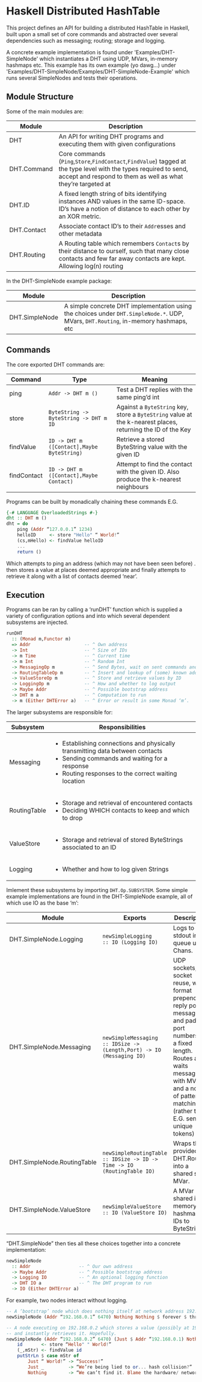 # Haskell Distributed HashTable
This project defines an API for building a distributed HashTable in Haskell,
built upon a small set of core commands and abstracted over several
dependencies such as messaging; routing; storage and logging.

A concrete example implementation is found under 'Examples/DHT-SimpleNode' which
instantiates a DHT using UDP, MVars, in-memory hashmaps etc. This example has its own example (yo dawg...) under
'Examples/DHT-SimpleNode/Examples/DHT-SimpleNode-Example' which runs several
SimpleNodes and tests their operations.

## Module Structure
Some of the main modules are:

| Module      | Description                                                                                                                                                                       |
| ----------- | --------------------------------------------------------------------------------------------------------------------------------------------------------------------------------- |
| DHT         | An API for writing DHT programs and executing them with given configurations                                                                                                      |
| DHT.Command | Core commands (`Ping`,`Store`,`FindContact`,`FindValue`) tagged at the type level with the types required to send, accept and respond to them as well as what they’re targeted at |
| DHT.ID      | A fixed length string of bits identifying instances AND values in the same ID-space. ID’s have a notion of distance to each other by an XOR metric.                               |
| DHT.Contact | Associate contact ID’s to their `Addr`esses and other metadata                                                                                                                    |
| DHT.Routing | A Routing table which remembers `Contact`s by their distance to ourself, such that many close contacts and few far away contacts are kept. Allowing log(n) routing                |

In the DHT-SimpleNode example package:

| Module         | Description                                                                                                                         |
| -------------- | ----------------------------------------------------------------------------------------------------------------------------------- |
| DHT.SimpleNode | A simple concrete DHT implementation using the choices under `DHT.SimpleNode.*`. UDP, MVars, `DHT.Routing`, in-memory hashmaps, etc |

## Commands
The core exported DHT commands are:

| Command     | Type                                       | Meaning                                                                                                     |
| ----------- | ------------------------------------------ | ----------------------------------------------------------------------------------------------------------- |
| ping        | `Addr -> DHT m ()`                         | Test a DHT replies with the same ping’d int                                                                 |
| store       | `ByteString -> ByteString -> DHT m ID`     | Against a `ByteString` key, store a `ByteString` value at the k-nearest places, returning the ID of the Key |
| findValue   | `ID -> DHT m ([Contact],Maybe ByteString)` | Retrieve a stored ByteString value with the given ID                                                        |
| findContact | `ID -> DHT m ([Contact],Maybe Contact)`    | Attempt to find the contact with the given ID. Also produce the k-nearest neighbours                        |

Programs can be built by monadically chaining these commands E.G.
```haskell
{-# LANGUAGE OverloadedStrings #-}
dht :: DHT m ()
dht = do
    ping (Addr “127.0.0.1” 1234)
    helloID     <- store "Hello" “ World!”
    (cs,mHello) <- findValue helloID
    ...
    return ()
```
Which attempts to ping an address (which may not have been seen before)
. then stores a value at places deemed appropriate and finally attempts
to retrieve it along with a list of contacts deemed ‘near’.

## Execution
Programs can be ran by calling a ‘runDHT’ function which is supplied a variety of configuration options
and into which several dependent subsystems are injected.
```haskell
runDHT
  :: (Monad m,Functor m)
  => Addr                    -- ^ Own address
  -> Int                     -- ^ Size of IDs
  -> m Time                  -- ^ Current time
  -> m Int                   -- ^ Random Int
  -> MessagingOp m           -- ^ Send Bytes, wait on sent commands and route received commands.
  -> RoutingTableOp m        -- ^ Insert and lookup of (some) known addresses
  -> ValueStoreOp m          -- ^ Store and retrieve values by ID
  -> LoggingOp m             -- ^ How and whether to log output
  -> Maybe Addr              -- ^ Possible bootstrap address
  -> DHT m a                 -- ^ Computation to run
  -> m (Either DHTError a)   -- ^ Error or result in some Monad ‘m’.
```

The larger subsystems are responsible for:

| Subsystem    | Responsibilities                                                                                                                                                                                            |
| ------------ | ----------------------------------------------------------------------------------------------------------------------------------------------------------------------------------------------------------- |
| Messaging    | <ul> <li>Establishing connections and physically transmitting data between contacts</li><li>Sending commands and waiting for a response</li><li>Routing responses to the correct waiting location</li></ul> |
| RoutingTable | <ul> <li>Storage and retrieval of encountered contacts </li> <li>Deciding WHICH contacts to keep and which to drop</li>                                                                                     |
| ValueStore   | <ul> <li>Storage and retrieval of stored ByteStrings associated to an ID</li></ul>                                                                                                                          |
| Logging      | <ul> <li>Whether and how to log given Strings</li> </ul>                                                                                                                                                    |

Imlement these subsystems by importing `DHT.Op.SUBSYSTEM`.
Some simple example implementations are found in the DHT-SimpleNode example, all of which use IO as the base ‘m’:

| Module                      | Exports                                                                 | Description                                                                                                                                                                                                                    |
| --------------------------- | ----------------------------------------------------------------------- | ------------------------------------------------------------------------------------------------------------------------------------------------------------------------------------------------------------------------------ |
| DHT.SimpleNode.Logging      | `newSimpleLogging      :: IO (Logging IO)`                              | Logs to stdout in a queue using Chans.                                                                                                                                                                                         |
| DHT.SimpleNode.Messaging    | `newSimpleMessaging    :: IDSize -> (Length,Port) -> IO (Messaging IO)` | UDP sockets, socket reuse, wire format prepends reply port to messages and pads port numbers to a fixed length. Routes and waits messages with MVars and a notion of pattern matching (rather than E.G. sending unique tokens) |
| DHT.SimpleNode.RoutingTable | `newSimpleRoutingTable :: IDSize -> ID -> Time -> IO (RoutingTable IO)` | Wraps the provided DHT.Routing into a shared state MVar.                                                                                                                                                                       |
| DHT.SimpleNode.ValueStore   | `newSimpleValueStore   :: IO (ValueStore IO)`                           | A MVar shared in-memory hashmap of IDs to ByteStrings                                                                                                                                                                          |

“DHT.SimpleNode” then ties all these choices together into a concrete implementation:
```haskell
newSimpleNode
  :: Addr                  -- ^ Our own address
  -> Maybe Addr            -- ^ Possible bootstrap address
  -> Logging IO            -- ^ An optional logging function
  -> DHT IO a              -- ^ The DHT program to run
  -> IO (Either DHTError a)
```

For example, two nodes interact without logging.
```haskell
-- A ‘bootstrap’ node which does nothing itself at network address 192.168.0.1
newSimpleNode (Addr “192.168.0.1” 6470) Nothing Nothing $ forever $ threadDelay 1000000
```
```haskell
-- A node executing on 192.168.0.2 which stores a value (possibly at 192.168.0.1)
-- and instantly retrieves it. Hopefully.
newSimpleNode (Addr “192.168.0.2” 6470) (Just $ Addr “192.168.0.1) Nothing $ do
    id       <- store “Hello" " World!”
    (_,mStr) <- findValue id
    putStrLn $ case mStr of
        Just “ World!” -> “Success!”
        Just _         -> “We’re being lied to or... hash collision?”
        Nothing        -> “We can’t find it. Blame the hardware/ network!”
```

